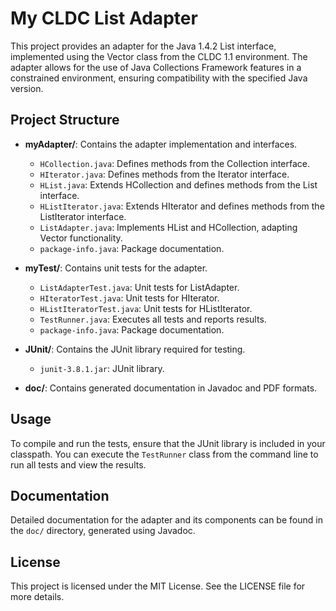 # My CLDC List Adapter

This project provides an adapter for the Java 1.4.2 List interface, implemented using the Vector class from the CLDC 1.1 environment. The adapter allows for the use of Java Collections Framework features in a constrained environment, ensuring compatibility with the specified Java version.

## Project Structure

- **myAdapter/**: Contains the adapter implementation and interfaces.
  - `HCollection.java`: Defines methods from the Collection interface.
  - `HIterator.java`: Defines methods from the Iterator interface.
  - `HList.java`: Extends HCollection and defines methods from the List interface.
  - `HListIterator.java`: Extends HIterator and defines methods from the ListIterator interface.
  - `ListAdapter.java`: Implements HList and HCollection, adapting Vector functionality.
  - `package-info.java`: Package documentation.

- **myTest/**: Contains unit tests for the adapter.
  - `ListAdapterTest.java`: Unit tests for ListAdapter.
  - `HIteratorTest.java`: Unit tests for HIterator.
  - `HListIteratorTest.java`: Unit tests for HListIterator.
  - `TestRunner.java`: Executes all tests and reports results.
  - `package-info.java`: Package documentation.

- **JUnit/**: Contains the JUnit library required for testing.
  - `junit-3.8.1.jar`: JUnit library.

- **doc/**: Contains generated documentation in Javadoc and PDF formats.

## Usage

To compile and run the tests, ensure that the JUnit library is included in your classpath. You can execute the `TestRunner` class from the command line to run all tests and view the results.

## Documentation

Detailed documentation for the adapter and its components can be found in the `doc/` directory, generated using Javadoc.

## License

This project is licensed under the MIT License. See the LICENSE file for more details.